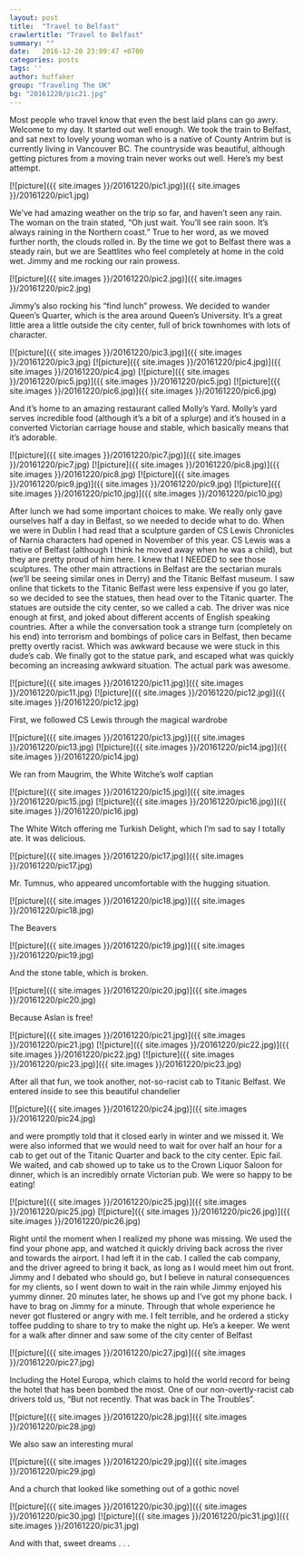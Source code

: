 ```yaml
---
layout: post
title:  "Travel to Belfast"
crawlertitle: "Travel to Belfast"
summary: ""
date:   2016-12-20 23:09:47 +0700
categories: posts
tags: ''
author: huffaker
group: "Traveling The UK"
bg: "20161220/pic21.jpg"
---
```


Most people who travel know that even the best laid plans can go awry. Welcome to my day. It started out well enough. We took the train to Belfast, and sat next to lovely young woman who is a native of County Antrim but is currently living in Vancouver BC. The countryside was beautiful, although getting pictures from a moving train never works out well. Here’s my best attempt.

[![picture]({{ site.images }}/20161220/pic1.jpg)]({{ site.images }}/20161220/pic1.jpg)
 
We’ve had amazing weather on the trip so far, and haven’t seen any rain. The woman on the train stated, “Oh just wait. You’ll see rain soon. It’s always raining in the Northern coast.” True to her word, as we moved further north, the clouds rolled in. By the time we got to Belfast there was a steady rain, but we are Seattlites who feel completely at home in the cold wet. 
Jimmy and me rocking our rain prowess.
 
 [![picture]({{ site.images }}/20161220/pic2.jpg)]({{ site.images }}/20161220/pic2.jpg)

Jimmy’s also rocking his “find lunch” prowess.
We decided to wander Queen’s Quarter, which is the area around Queen’s University. It’s a great little area a little outside the city center, full of brick townhomes with lots of character.
 
 [![picture]({{ site.images }}/20161220/pic3.jpg)]({{ site.images }}/20161220/pic3.jpg)
 [![picture]({{ site.images }}/20161220/pic4.jpg)]({{ site.images }}/20161220/pic4.jpg)
 [![picture]({{ site.images }}/20161220/pic5.jpg)]({{ site.images }}/20161220/pic5.jpg)
 [![picture]({{ site.images }}/20161220/pic6.jpg)]({{ site.images }}/20161220/pic6.jpg)
 
 And it’s home to an amazing restaurant called Molly’s Yard.
Molly’s yard serves incredible food (although it’s a bit of a splurge) and it’s housed in a converted Victorian carriage house and stable, which basically means that it’s adorable. 
 
 [![picture]({{ site.images }}/20161220/pic7.jpg)]({{ site.images }}/20161220/pic7.jpg)
 [![picture]({{ site.images }}/20161220/pic8.jpg)]({{ site.images }}/20161220/pic8.jpg)
 [![picture]({{ site.images }}/20161220/pic9.jpg)]({{ site.images }}/20161220/pic9.jpg)
 [![picture]({{ site.images }}/20161220/pic10.jpg)]({{ site.images }}/20161220/pic10.jpg)
 
After lunch we had some important choices to make. We really only gave ourselves half a day in Belfast, so we needed to decide what to do. When we were in Dublin I had read that a sculpture garden of CS Lewis Chronicles of Narnia characters had opened in November of this year. CS Lewis was a native of Belfast (although I think he moved away when he was a child), but they are pretty proud of him here. I knew that I NEEDED to see those sculptures. The other main attractions in Belfast are the sectarian murals (we’ll be seeing similar ones in Derry) and the Titanic Belfast museum. I saw online that tickets to the Titanic Belfast were less expensive if you go later, so we decided to see the statues, then head over to the Titanic quarter. 
The statues are outside the city center, so we called a cab. The driver was nice enough at first, and joked about different accents of English speaking countries. After a while the conversation took a strange turn (completely on his end) into terrorism and bombings of police cars in Belfast, then became pretty overtly racist. Which was awkward because we were stuck in this dude’s cab. 
We finally got to the statue park, and escaped what was quickly becoming an increasing awkward situation. The actual park was awesome.
 
[![picture]({{ site.images }}/20161220/pic11.jpg)]({{ site.images }}/20161220/pic11.jpg)
[![picture]({{ site.images }}/20161220/pic12.jpg)]({{ site.images }}/20161220/pic12.jpg)

First, we followed CS Lewis through the magical wardrobe
 
 [![picture]({{ site.images }}/20161220/pic13.jpg)]({{ site.images }}/20161220/pic13.jpg)
 [![picture]({{ site.images }}/20161220/pic14.jpg)]({{ site.images }}/20161220/pic14.jpg)

We ran from Maugrim, the White Witche’s wolf captian
 
 [![picture]({{ site.images }}/20161220/pic15.jpg)]({{ site.images }}/20161220/pic15.jpg)
 [![picture]({{ site.images }}/20161220/pic16.jpg)]({{ site.images }}/20161220/pic16.jpg)
 
The White Witch offering me Turkish Delight, which I’m sad to say I totally ate. It was delicious.

[![picture]({{ site.images }}/20161220/pic17.jpg)]({{ site.images }}/20161220/pic17.jpg)

Mr. Tumnus, who appeared uncomfortable with the hugging situation.

[![picture]({{ site.images }}/20161220/pic18.jpg)]({{ site.images }}/20161220/pic18.jpg)

The Beavers

[![picture]({{ site.images }}/20161220/pic19.jpg)]({{ site.images }}/20161220/pic19.jpg)
 
And the stone table, which is broken. 
 
 [![picture]({{ site.images }}/20161220/pic20.jpg)]({{ site.images }}/20161220/pic20.jpg)

Because Aslan is free!
 
 [![picture]({{ site.images }}/20161220/pic21.jpg)]({{ site.images }}/20161220/pic21.jpg)
 [![picture]({{ site.images }}/20161220/pic22.jpg)]({{ site.images }}/20161220/pic22.jpg)
 [![picture]({{ site.images }}/20161220/pic23.jpg)]({{ site.images }}/20161220/pic23.jpg)
 
After all that fun, we took another, not-so-racist cab to Titanic Belfast. We entered inside to see this beautiful chandelier
 
 [![picture]({{ site.images }}/20161220/pic24.jpg)]({{ site.images }}/20161220/pic24.jpg)

and were promptly told that it closed early in winter and we missed it. We were also informed that we would need to wait for over half an hour for a cab to get out of the Titanic Quarter and back to the city center. Epic fail.
We waited, and cab showed up to take us to the Crown Liquor Saloon for dinner, which is an incredibly ornate Victorian pub. We were so happy to be eating!

[![picture]({{ site.images }}/20161220/pic25.jpg)]({{ site.images }}/20161220/pic25.jpg)
[![picture]({{ site.images }}/20161220/pic26.jpg)]({{ site.images }}/20161220/pic26.jpg)
 
Right until the moment when I realized my phone was missing. We used the find your phone app, and watched it quickly driving back across the river and towards the airport. I had left it in the cab. I called the cab company, and the driver agreed to bring it back, as long as I would meet him out front. Jimmy and I debated who should go, but I believe in natural consequences for my clients, so I went down to wait in the rain while Jimmy enjoyed his yummy dinner. 20 minutes later, he shows up and I’ve got my phone back.
I have to brag on Jimmy for a minute. Through that whole experience he never got flustered or angry with me. I felt terrible, and he ordered a sticky toffee pudding to share to try to make the night up. He’s a keeper. 
We went for a walk after dinner and saw some of the city center of Belfast

[![picture]({{ site.images }}/20161220/pic27.jpg)]({{ site.images }}/20161220/pic27.jpg)

Including the Hotel Europa, which claims to hold the world record for being the hotel that has been bombed the most. One of our non-overtly-racist cab drivers told us, “But not recently. That was back in The Troubles”.
 
[![picture]({{ site.images }}/20161220/pic28.jpg)]({{ site.images }}/20161220/pic28.jpg)

We also saw an interesting mural 

[![picture]({{ site.images }}/20161220/pic29.jpg)]({{ site.images }}/20161220/pic29.jpg)

And a church that looked like something out of a gothic novel
 
 [![picture]({{ site.images }}/20161220/pic30.jpg)]({{ site.images }}/20161220/pic30.jpg)
 [![picture]({{ site.images }}/20161220/pic31.jpg)]({{ site.images }}/20161220/pic31.jpg)
 
And with that, sweet dreams . . .
